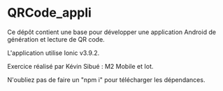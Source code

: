 # QRCode_appli

Ce dépôt contient une base pour développer une application Android 
de génération et lecture de QR code.

L'application utilise Ionic v3.9.2.

Exercice réalisé par Kévin Sibué : M2 Mobile et Iot.

N'oubliez pas de faire un "npm i" pour télécharger les dépendances.
